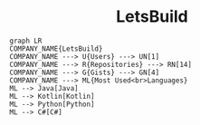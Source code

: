 <h1 align="center">LetsBuild</h1>

```mermaid
graph LR
COMPANY_NAME{LetsBuild}
COMPANY_NAME ---> U{Users} ---> UN[1]
COMPANY_NAME ---> R{Repositories} ---> RN[14]
COMPANY_NAME ---> G{Gists} ---> GN[4]
COMPANY_NAME ---> ML{Most Used<br>Languages}
ML --> Java[Java]
ML --> Kotlin[Kotlin]
ML --> Python[Python]
ML --> C#[C#]
```

